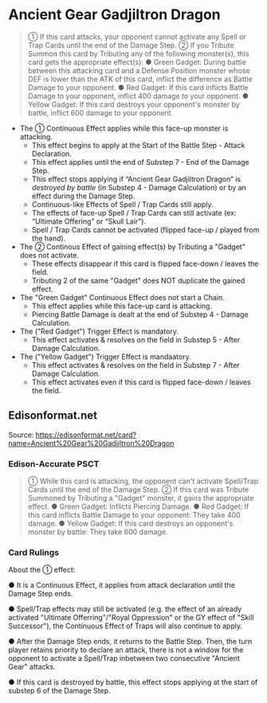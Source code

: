 # Ancient Gear Gadjiltron Dragon

> ① If this card attacks, your opponent cannot activate any Spell or Trap Cards until the end of the Damage Step. ② If you Tribute Summon this card by Tributing any of the following monster(s), this card gets the appropriate effect(s): ● Green Gadget: During battle between this attacking card and a Defense Position monster whose DEF is lower than the ATK of this card, inflict the difference as Battle Damage to your opponent. ● Red Gadget: If this card inflicts Battle Damage to your opponent, inflict 400 damage to your opponent. ● Yellow Gadget: If this card destroys your opponent's monster by battle, inflict 600 damage to your opponent.

*   The ① Continuous Effect applies while this face-up monster is attacking.
    *   This effect begins to apply at the Start of the Battle Step - Attack Declaration.
    *   This effect applies until the end of Substep 7 - End of the Damage Step.
    *   This effect stops applying if “Ancient Gear Gadjiltron Dragon” is _destroyed by battle_ (in Substep 4 - Damage Calculation) or by an effect during the Damage Step.
    *   Continuous-like Effects of Spell / Trap Cards still apply.
    *   The effects of face-up Spell / Trap Cards can still activate (ex: “Ultimate Offering” or “Skull Lair”).
    *   Spell / Trap Cards cannot be activated (flipped face-up / played from the hand).
*   The ② Continous Effect of gaining effect(s) by Tributing a "Gadget" does not activate.
    *   These effects disappear if this card is flipped face-down / leaves the field.
    *   Tributing 2 of the same "Gadget" does NOT duplicate the gained effect.
*   The "Green Gadget" Continuous Effect does not start a Chain.
    *   This effect applies while this face-up card is attacking.
    *   Piercing Battle Damage is dealt at the end of Substep 4 - Damage Calculation.
*   The ("Red Gadget") Trigger Effect is mandatory.
    *   This effect activates & resolves on the field in Substep 5 - After Damage Calculation.
*   The ("Yellow Gadget") Trigger Effect is mandaatory.
    *   This effect activates & resolves on the field in Substep 7 - After Damage Calculation.
    *   This effect activates even if this card is flipped face-down / leaves the field.

## Edisonformat.net

Source: https://edisonformat.net/card?name=Ancient%20Gear%20Gadjiltron%20Dragon

### Edison-Accurate PSCT

> ① While this card is attacking, the opponent can't activate Spell/Trap Cards until the end of the Damage Step.
> ② If this card was Tribute Summoned by Tributing a "Gadget" monster, it gains the appropriate effect.
> ● Green Gadget: Inflicts Piercing Damage.
> ● Red Gadget: If this card inflicts Battle Damage to your opponent: They take 400 damage.
> ● Yellow Gadget: If this card destroys an opponent's monster by battle: They take 600 damage.

### Card Rulings

About the ① effect:

● It is a Continuous Effect, it applies from attack declaration until the Damage Step ends.

● Spell/Trap effects may still be activated (e.g. the effect of an already activated "Ultimate Offerring"/"Royal Oppression" or the GY effect of "Skill Successor"), the Continuous Effect of Traps will also continue to apply.

● After the Damage Step ends, it returns to the Battle Step. Then, the turn player retains priority to declare an attack, there is not a window for the opponent to activate a Spell/Trap inbetween two consecutive "Ancient Gear" attacks.

● If this card is destroyed by battle, this effect stops applying at the start of substep 6 of the Damage Step.
            